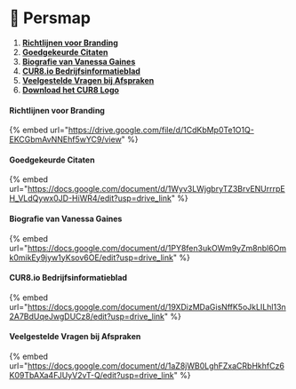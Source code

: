 # 📑 Persmap

1. [**Richtlijnen voor Branding**](press-kit.md#branding-guidelines)
2. [**Goedgekeurde Citaten**](press-kit.md#approved-quotes)
3. [**Biografie van Vanessa Gaines**](press-kit.md#vanessa-gaines-bio)
4. [**CUR8.io Bedrijfsinformatieblad**](press-kit.md#cur8.io-company-fact-sheet)
5. [**Veelgestelde Vragen bij Afspraken**](press-kit.md#appointment-faqs)
6. [**Download het CUR8 Logo**](https://drive.google.com/file/d/1jYJTjQcoioFQFXeP7O_M5wRSJ8Y35IE4/view)

#### Richtlijnen voor Branding

{% embed url="https://drive.google.com/file/d/1CdKbMp0Te1O1Q-EKCGbmAvNNEhf5wYC9/view" %}

#### Goedgekeurde Citaten

{% embed url="https://docs.google.com/document/d/1Wyv3LWjgbryTZ3BrvENUrrrpEH_VLdQywx0JD-HiWR4/edit?usp=drive_link" %}

#### Biografie van Vanessa Gaines

{% embed url="https://docs.google.com/document/d/1PY8fen3ukOWm9yZm8nbl6Omk0mikEy9jyw1yKsov6OE/edit?usp=drive_link" %}

#### CUR8.io Bedrijfsinformatieblad

{% embed url="https://docs.google.com/document/d/19XDizMDaGisNffK5oJkLILhl13n2A7BdUqeJwgDUCz8/edit?usp=drive_link" %}

#### Veelgestelde Vragen bij Afspraken

{% embed url="https://docs.google.com/document/d/1aZ8jWB0LghFZxaCRbHkhfCz6K09TbAXa4FJUyV2vT-Q/edit?usp=drive_link" %}